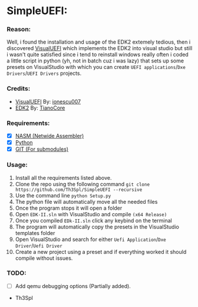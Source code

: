 # SimpleUEFI:

### Reason:
Well, i found the installation and usage of the EDK2 extemely tedious,
then i discovered [VisualUEFI](https://github.com/ionescu007/VisualUefi)
which implements the EDK2 into visual studio but still i wasn't quite satisfied
since i tend to reinstall windows really often i coded a little script in python
(yh, not in batch cuz i was lazy) that sets up some presets on VisualStudio with which 
you can create `UEFI applications`/`Dxe Drivers`/`UEFI Drivers` projects.

### Credits:
- [VisualUEFI](https://github.com/ionescu007/VisualUefi) By: [ionescu007](https://github.com/ionescu007)
- [EDK2](https://github.com/tianocore/edk2) By: [TianoCore](https://github.com/tianocore)

### Requirements:
- [x] [NASM (Netwide Assembler)](https://www.nasm.us/)
- [x] [Python](https://www.python.org/)
- [x] [GIT (For submodules)](https://git-scm.com/downloads)

### Usage:
1. Install all the requirements listed above.
2. Clone the repo using the following command `git clone https://github.com/Th3Spl/SimpleUEFI --recursive`
3. Use the command line `python Setup.py`
4. The python file will automatically move all the needed files
5. Once the program stops it will open a folder
6. Open `EDK-II.sln` with VisualStudio and compile `(x64 Release)`
7. Once you compiled `EDk-II.sln` click any keybind on the terminal
8. The program will automatically copy the presets in the VisualStudio templates folder
9. Open VisualStudio and search for either `Uefi Application`/`Dxe Driver`/`Uefi Driver`
10. Create a new project using a preset and if everything worked it should compile without issues.

### TODO:
- [ ] Add qemu debugging options (Partially added).

- Th3Spl 
